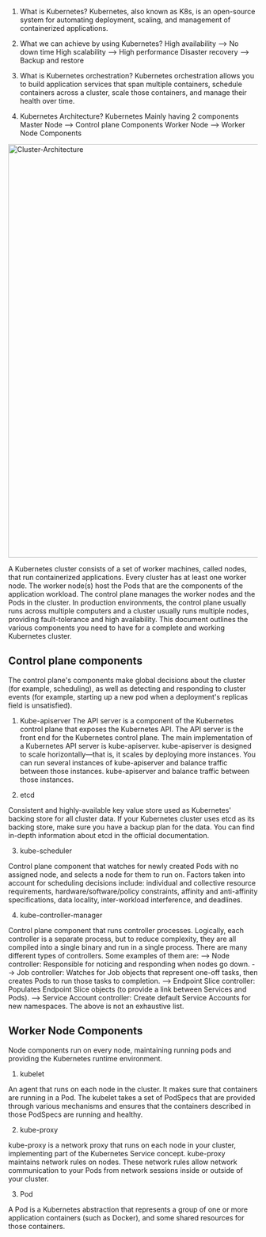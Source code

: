 1. What is Kubernetes?
Kubernetes, also known as K8s, is an open-source system for automating deployment, scaling, and management of containerized applications.

2. What we can achieve by using Kubernetes?
High availability --> No down time
High scalability --> High performance
Disaster recovery --> Backup and restore

3. What is Kubernetes orchestration?
Kubernetes orchestration allows you to build application services that span multiple containers, schedule containers across a cluster, scale those containers, and manage their health over time.

4. Kubernetes Architecture?
Kubernetes Mainly having 2 components
	Master Node --> Control plane Components
  Worker Node --> Worker Node Components

<img width="836" alt="Cluster-Architecture" src="https://github.com/viswa2/DevOps/assets/34201574/04488413-8b0f-4836-9a52-8b5771f06409">

A Kubernetes cluster consists of a set of worker machines, called nodes, that run containerized applications. Every cluster has at least one worker node.
The worker node(s) host the Pods that are the components of the application workload. The control plane manages the worker nodes and the Pods in the cluster. In production environments, the control plane usually runs across multiple computers and a cluster usually runs multiple nodes, providing fault-tolerance and high availability.
This document outlines the various components you need to have for a complete and working Kubernetes cluster.

## Control plane components ##

The control plane's components make global decisions about the cluster (for example, scheduling), as well as detecting and responding to cluster events (for example, starting up a new pod when a deployment's replicas field is unsatisfied).

1.	Kube-apiserver
The API server is a component of the Kubernetes control plane that exposes the Kubernetes API. The API server is the front end for the Kubernetes control plane.
The main implementation of a Kubernetes API server is kube-apiserver. kube-apiserver is designed to scale horizontally—that is, it scales by deploying more instances. You can run several instances of kube-apiserver and balance traffic between those instances. kube-apiserver and balance traffic between those instances.

2.	etcd
	
Consistent and highly-available key value store used as Kubernetes' backing store for all cluster data. If your Kubernetes cluster uses etcd as its backing store, make sure you have a backup plan for the data. You can find in-depth information about etcd in the official documentation.

3.	kube-scheduler
   
Control plane component that watches for newly created Pods with no assigned node, and selects a node for them to run on.
Factors taken into account for scheduling decisions include: individual and collective resource requirements, hardware/software/policy constraints, affinity and anti-affinity specifications, data locality, inter-workload interference, and deadlines.

4.	kube-controller-manager

Control plane component that runs controller processes.
Logically, each controller is a separate process, but to reduce complexity, they are all compiled into a single binary and run in a single process.
There are many different types of controllers. Some examples of them are:
-->	Node controller: Responsible for noticing and responding when nodes go down.
--> Job controller: Watches for Job objects that represent one-off tasks, then creates Pods to run those tasks to completion.
--> Endpoint Slice controller: Populates Endpoint Slice objects (to provide a link between Services and Pods).
--> Service Account controller: Create default Service Accounts for new namespaces.
The above is not an exhaustive list.

## Worker Node Components ##

Node components run on every node, maintaining running pods and providing the Kubernetes runtime environment.

1. kubelet

An agent that runs on each node in the cluster. It makes sure that containers are running in a Pod. The kubelet takes a set of PodSpecs that are provided through various mechanisms and ensures that the containers described in those PodSpecs are running and healthy. 

2. kube-proxy 

kube-proxy is a network proxy that runs on each node in your cluster, implementing part of the Kubernetes Service concept. kube-proxy maintains network rules on nodes. These network rules allow network communication to your Pods from network sessions inside or outside of your cluster.

3. Pod

A Pod is a Kubernetes abstraction that represents a group of one or more application containers (such as Docker), and some shared resources for those containers.


